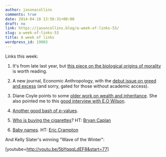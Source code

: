 ```yaml
---
author: jasonacollins
comments: true
date: 2014-04-18 13:56:31+00:00
draft: no
link: https://jasoncollins.blog/a-week-of-links-53/
slug: a-week-of-links-53
title: A week of links
wordpress_id: 19903
---
```


Links this week:



	
  1. It's from late last year, but [this piece on the biological origins of morality](http://www.theatlantic.com/magazine/archive/2013/11/why-we-fightand-can-we-stop/309525/) is worth reading.

	
  2. A new journal, Economic Anthropology, with the [debut issue on greed and excess](http://blog.aaanet.org/2014/04/08/debut-issue-of-economic-anthropology-greed-and-excess-2/) (and sorry, gated for those without academic access).

	
  3. Diane Coyle points to some [older work on wealth and inheritance](http://www.enlightenmenteconomics.com/blog/index.php/2014/04/thinking-about-capital/). She also pointed me to this [good interview with E.O Wilson](http://news.harvard.edu/gazette/story/2014/04/search-until-you-find-a-passion-and-go-all-out-to-excel-in-its-expression/).

	
  4. [Another good bash of p-values](http://www.nature.com/news/scientific-method-statistical-errors-1.14700).

	
  5. [Who is buying the cigarettes](http://www.iea.org.uk/blog/talk-is-cheap-do-smokers-really-want-to-quit)? HT: [Bryan Caplan](http://econlog.econlib.org/archives/2014/04/smoking_social.html)

	
  6. [Baby names](http://www.bbc.com/news/magazine-26634477). HT: [Eric Crampton](http://offsettingbehaviour.blogspot.com.au/2014/04/nominalism.html)


And Kelly Slater's winning "Wave of the Winter":

[youtube=http://youtu.be/5bYqqqLdEF8&start=77]
